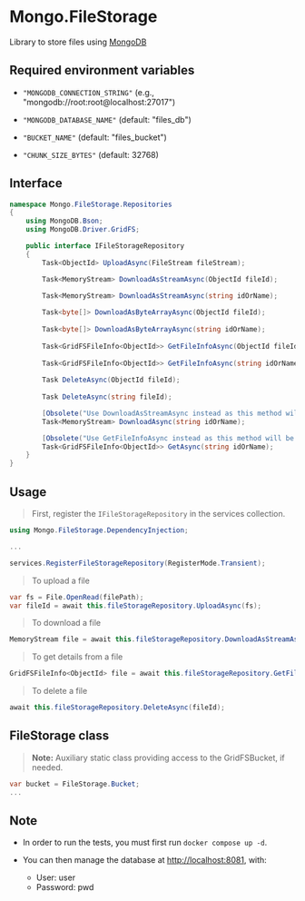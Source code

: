 # Mongo.FileStorage

Library to store files using [MongoDB](https://www.Mongo.com)

## Required environment variables

- `"MONGODB_CONNECTION_STRING"` (e.g., "mongodb://root:root@localhost:27017")

- `"MONGODB_DATABASE_NAME"` (default: "files_db")

- `"BUCKET_NAME"` (default: "files_bucket")

- `"CHUNK_SIZE_BYTES"` (default: 32768)

## Interface

```csharp
namespace Mongo.FileStorage.Repositories
{
    using MongoDB.Bson;
    using MongoDB.Driver.GridFS;

    public interface IFileStorageRepository
    {
        Task<ObjectId> UploadAsync(FileStream fileStream);

        Task<MemoryStream> DownloadAsStreamAsync(ObjectId fileId);
        
        Task<MemoryStream> DownloadAsStreamAsync(string idOrName);

        Task<byte[]> DownloadAsByteArrayAsync(ObjectId fileId);
        
        Task<byte[]> DownloadAsByteArrayAsync(string idOrName);
        
        Task<GridFSFileInfo<ObjectId>> GetFileInfoAsync(ObjectId fileId);
        
        Task<GridFSFileInfo<ObjectId>> GetFileInfoAsync(string idOrName);
        
        Task DeleteAsync(ObjectId fileId);
        
        Task DeleteAsync(string fileId);

        [Obsolete("Use DownloadAsStreamAsync instead as this method will be removed.")]
        Task<MemoryStream> DownloadAsync(string idOrName);

        [Obsolete("Use GetFileInfoAsync instead as this method will be removed")]
        Task<GridFSFileInfo<ObjectId>> GetAsync(string idOrName);
    }
}
```

## Usage

> First, register the `IFileStorageRepository` in the services collection.

```csharp
using Mongo.FileStorage.DependencyInjection;

...

services.RegisterFileStorageRepository(RegisterMode.Transient);
````

> To upload a file

```csharp
var fs = File.OpenRead(filePath);
var fileId = await this.fileStorageRepository.UploadAsync(fs);
```

> To download a file

```csharp
MemoryStream file = await this.fileStorageRepository.DownloadAsStreamAsync(idOrName);
```

> To get details from a file

```csharp
GridFSFileInfo<ObjectId> file = await this.fileStorageRepository.GetFileInfoAsync(idOrName);
```

> To delete a file

```csharp
await this.fileStorageRepository.DeleteAsync(fileId);
````

## FileStorage class

> **Note:** Auxiliary static class providing access to the GridFSBucket, if needed.

```csharp
var bucket = FileStorage.Bucket;
...
````

## Note

- In order to run the tests, you must first run `docker compose up -d`.

- You can then manage the database at [http://localhost:8081](http://localhost:8081), with:
  - User: user
  - Password: pwd